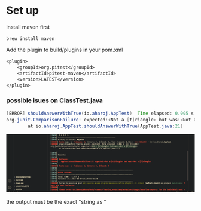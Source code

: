 


# Set up

install maven first 
```brew
brew install maven 
```

Add the plugin to build/plugins in your pom.xml
``` mvn
<plugin>
    <groupId>org.pitest</groupId>
    <artifactId>pitest-maven</artifactId>
    <version>LATEST</version>
</plugin>
```


### possible isues on ClassTest.java
``` java
[ERROR] shouldAnswerWithTrue(io.aharoj.AppTest)  Time elapsed: 0.005 s  <<< FAILURE!
org.junit.ComparisonFailure: expected:<Not a [t]riangle> but was:<Not a [T]riangle>
        at io.aharoj.AppTest.shouldAnswerWithTrue(AppTest.java:21)
```

![](../../z/aharo24%202023-03-07%20at%202.22.36%20PM.png)

the output must be the exact "string as "

